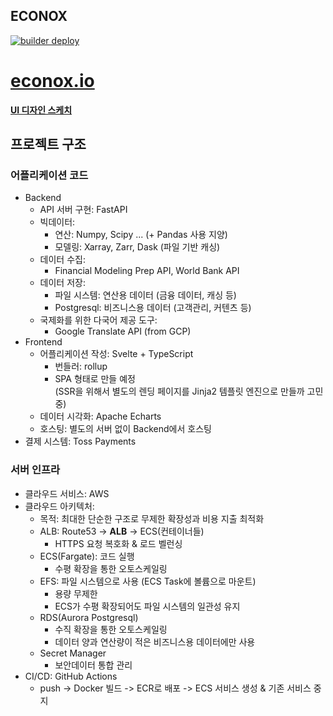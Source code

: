 ## ECONOX  
[![builder deploy](https://github.com/clomia-group/econox/actions/workflows/deploy.yaml/badge.svg)](https://github.com/clomia-group/econox/actions/workflows/deploy.yaml)  
# [econox.io](https://www.econox.io/)  
[**UI 디자인 스케치**](https://assets.adobe.com/id/urn:aaid:sc:AP:01ecd7d2-71fb-4581-ba0f-c692b42eeba5?view=published)
## 프로젝트 구조
### 어플리케이션 코드
- Backend
	- API 서버 구현: FastAPI
	- 빅데이터:
		- 연산: Numpy, Scipy ... (+ Pandas 사용 지양)
		- 모델링: Xarray, Zarr, Dask (파일 기반 캐싱)
	- 데이터 수집:
		- Financial Modeling Prep API, World Bank API
	- 데이터 저장:
		- 파일 시스템: 연산용 데이터 (금융 데이터, 캐싱 등)
		- Postgresql: 비즈니스용 데이터 (고객관리, 커텐츠 등)
	- 국제화를 위한 다국어 제공 도구:
		- Google Translate API (from GCP)
- Frontend
	- 어플리케이션 작성: Svelte + TypeScript
		- 번들러: rollup
		- SPA 형태로 만들 예정  
		(SSR을 위해서 별도의 렌딩 페이지를 Jinja2 템플릿 엔진으로 만들까 고민중)
	- 데이터 시각화: Apache Echarts
	- 호스팅: 별도의 서버 없이 Backend에서 호스팅
- 결제 시스템: Toss Payments

### 서버 인프라
- 클라우드 서비스: AWS
- 클라우드 아키텍처: 
	- 목적: 최대한 단순한 구조로 무제한 확장성과 비용 지출 최적화
	- ALB: Route53 -> **ALB** -> ECS(컨테이너들)
		- HTTPS 요청 복호화 & 로드 벨런싱
	- ECS(Fargate): 코드 실행
		- 수평 확장을 통한 오토스케일링
	- EFS: 파일 시스템으로 사용 (ECS Task에 볼륨으로 마운트)
		- 용량 무제한
		- ECS가 수평 확장되어도 파일 시스템의 일관성 유지
	- RDS(Aurora Postgresql)
		- 수직 확장을 통한 오토스케일링
		- 데이터 양과 연산량이 적은 비즈니스용 데이터에만 사용
	- Secret Manager
		- 보안데이터 통합 관리
- CI/CD: GitHub Actions
	- push -> Docker 빌드 -> ECR로 배포 -> ECS 서비스 생성 & 기존 서비스 중지